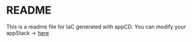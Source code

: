 # README
This is a readme file for IaC generated with appCD.
You can modify your appStack -> [here](http://main.dev.stackgen.com/appstacks/b2aaee05-37b1-45ea-8421-48939d4fe87f)
